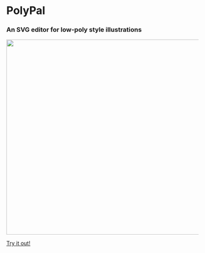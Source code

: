 # PolyPal
### An SVG editor for low-poly style illustrations

<img src="https://flukeout.github.io/gridplanes/images/screenshot.png" width="512"/>

[Try it out!](https://flukeout.github.io/PolyPal/)



